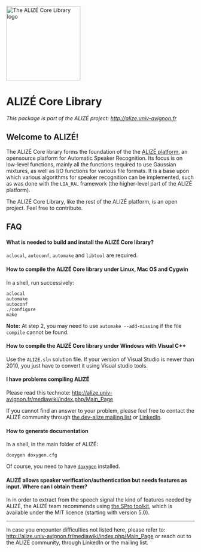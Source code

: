 <img src="http://alize.univ-avignon.fr/images/alize-core.png" alt="The ALIZÉ Core Library logo" height="198" >

# ALIZÉ Core Library

*This package is part of the ALIZÉ project: <http://alize.univ-avignon.fr>*



Welcome to ALIZÉ!
-----------------

The ALIZÉ Core library forms the foundation of the the [ALIZÉ platform](http://alize.univ-avignon.fr), an opensource platform for Automatic Speaker Recognition. Its focus is on low-level functions, mainly all the functions required to use Gaussian mixtures, as well as I/O functions for various file formats.
It is a base upon which various algorithms for speaker recognition can be implemented, such as was done with the `LIA_RAL` framework (the higher-level part of the ALIZÉ platform).

The ALIZÉ Core Library, like the rest of the ALIZÉ platform, is an open project. Feel free to contribute.


FAQ
---

#### What is needed to build and install the ALIZÉ Core library?

`aclocal`, `autoconf`, `automake` and `libtool` are required.


#### How to compile the ALIZÉ Core library under Linux, Mac OS and Cygwin

In a shell, run successively:

	aclocal
	automake
	autoconf
	./configure
	make

**Note:** At step 2, you may need to use `automake --add-missing` if the file `compile` cannot be found.


#### How to compile the ALIZÉ Core library under Windows with Visual C++

Use the `ALIZÉ.sln` solution file. If your version of Visual Studio is newer than 2010, you just have to convert it using Visual studio tools.


#### I have problems compiling ALIZÉ

Please read this technote:
<http://alize.univ-avignon.fr/mediawiki/index.php/Main_Page>

If you cannot find an answer to your problem, please feel free to contact the ALIZÉ community through [the dev-alize mailing list](mailto:dev-alize@listes.univ-avignon.fr) or [LinkedIn](https://www.linkedin.com/groups/2323703).


#### How to generate documentation

In a shell, in the main folder of ALIZÉ:

	doxygen doxygen.cfg

Of course, you need to have [`doxygen`](http://www.doxygen.org) installed.


#### ALIZÉ allows speaker verification/authentication but needs features as input. Where can I obtain them?

In in order to extract from the speech signal the kind of features needed by ALIZÉ, the ALIZÉ team recommends using [the SPro toolkit](http://spro.gforge.inria.fr), which is available under the MIT licence (starting with version 5.0).
 

------------------------------------------------------------

In case you encounter difficulties not listed here, please refer to:
<http://alize.univ-avignon.fr/mediawiki/index.php/Main_Page>
or reach out to the ALIZÉ community, through LinkedIn or the mailing list.

